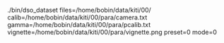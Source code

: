 ./bin/dso_dataset files=/home/bobin/data/kiti/00/ calib=/home/bobin/data/kiti/00/para/camera.txt gamma=/home/bobin/data/kiti/00/para/pcalib.txt  vignette=/home/bobin/data/kiti/00/para/vignette.png  preset=0 mode=0
